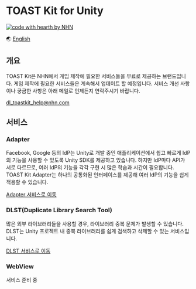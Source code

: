 # TOAST Kit for Unity

[![code with hearth by NHN ](https://img.shields.io/badge/%3C%2F%3E%20with%20%E2%99%A5%20by-NHN-ff1414.svg)](https://github.com/nhn)

🌏 [English](README.en.md)


## 개요

TOAST Kit은 NHN에서 게임 제작에 필요한 서비스들을 무료로 제공하는 브랜드입니다.
게임 제작에 필요한 서비스들은 계속해서 업데이트 할 예정입니다.
서비스 개선 사항이나 궁금한 사항은 아래 메일로 언제든지 연락주시기 바랍니다.

dl_toastkit_help@nhn.com


## 서비스

### Adapter

Facebook, Google 등의 IdP는 Unity로 개발 중인 애플리케이션에서 쉽고 빠르게 IdP의 기능을 사용할 수 있도록 Unity SDK를 제공하고 있습니다. 하지만 IdP마다 API가 서로 다르므로, 여러 IdP의 기능을 각각 구현 시 많은 학습과 시간이 필요합니다.
TOAST Kit Adapter는 하나의 공통화된 인터페이스를 제공해 여러 IdP의 기능을 쉽게 적용할 수 있습니다.

[Adapter 서비스로 이동](documents/Adapter/README.md)

### DLST(Duplicate Library Search Tool)

많은 외부 라이브러리들을 사용할 경우, 라이브러리 중복 문제가 발생할 수 있습니다.
DLST는 Unity 프로젝트 내 중복 라이브러리를 쉽게 검색하고 삭제할 수 있는 서비스입니다.

[DLST 서비스로 이동](documents/Dlst/README.md)

### WebView

서비스 준비 중
